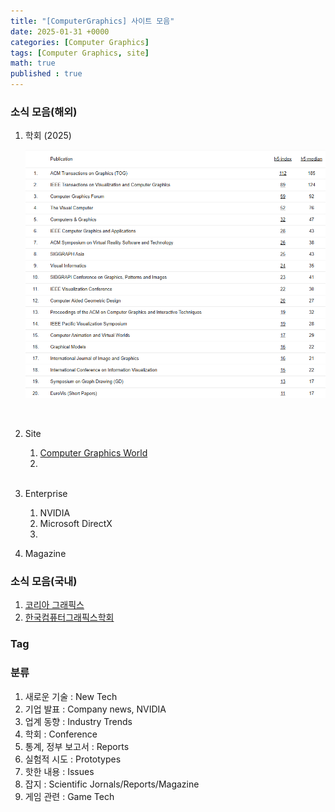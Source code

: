 ```yaml
---
title: "[ComputerGraphics] 사이트 모음"
date: 2025-01-31 +0000
categories: [Computer Graphics]
tags: [Computer Graphics, site]
math: true
published : true
---
```


### 소식 모음(해외)

1. 학회 (2025)

    ![Desktop View](/assets/img/ComputerGraphics/2025-cg-conf-rank.png)

    <br>

2. Site

    1. [Computer Graphics World](https://www.cgw.com)
    2. 

    <br>
3. Enterprise
    1. NVIDIA
    2. Microsoft DirectX
    3. 
4. Magazine

### 소식 모음(국내)

1. [코리아 그래픽스](https://koreagraphics.wordpress.com/)
2. [한국컴퓨터그래픽스학회](http://cg-korea.org/)

### Tag

### 분류

1. 새로운 기술 : New Tech
2. 기업 발표 : Company news, NVIDIA
3. 업계 동향 : Industry Trends
4. 학회 : Conference
5. 통계, 정부 보고서 : Reports
6. 실험적 시도 : Prototypes
7. 핫한 내용 : Issues
8. 잡지 : Scientific Jornals/Reports/Magazine
9. 게임 관련 : Game Tech